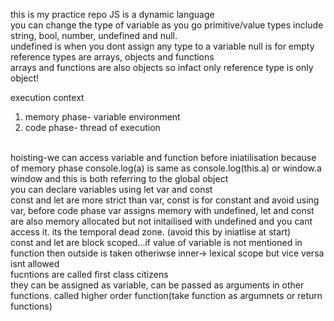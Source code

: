 this is my practice repo
JS is a dynamic language<br> you can change the type of variable as you go
primitive/value types include string, bool, number, undefined and null. <br>
undefined is when you dont assign any type to a variable null is for empty <br>
reference types are arrays, objects and functions <br> arrays and functions are also objects so infact only reference type is only object!

execution context <br>
1. memory phase- variable environment 
2. code phase- thread of execution
<br>
hoisting-we can access variable and function before iniatilisation because of memory phase
console.log(a) is same as console.log(this.a) or window.a window and this is both referring to the global object <br>
you can declare variables using let var and const
<br>
const and let are more strict than var, const is for constant and avoid using var, before code phase var assigns memory with undefined, let and const are also memory allocated but not initailised with undefined and you cant access it. its the temporal dead zone. (avoid this by iniatlise at start)<br>
const and let are block scoped...if value of variable is not mentioned in function then outside is taken otheriwse inner-> lexical scope but vice versa isnt allowed <br>
fucntions are called first class citizens <br>
they can be assigned as variable, can be passed as arguments in other functions. called higher order function(take function as argumnets or return functions)